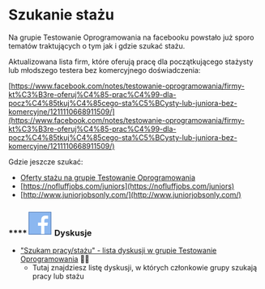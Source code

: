 # Szukanie stażu

Na grupie Testowanie Oprogramowania na facebooku powstało już sporo tematów traktujących o tym jak i gdzie szukać stażu.

Aktualizowana lista firm, które oferują pracę dla początkującego stażysty lub młodszego testera bez komercyjnego doświadczenia:

[https://www.facebook.com/notes/testowanie-oprogramowania/firmy-kt%C3%B3re-oferuj%C4%85-prac%C4%99-dla-pocz%C4%85tkuj%C4%85cego-sta%C5%BCysty-lub-juniora-bez-komercyjne/1211110668911509/](https://www.facebook.com/notes/testowanie-oprogramowania/firmy-kt%C3%B3re-oferuj%C4%85-prac%C4%99-dla-pocz%C4%85tkuj%C4%85cego-sta%C5%BCysty-lub-juniora-bez-komercyjne/1211110668911509/)

Gdzie jeszcze szukać:

* [Oferty stażu na grupie Testowanie Oprogramowania](https://www.facebook.com/groups/141683635854223/post_tags/?post_tag_id=1765229770166260)
* [https://nofluffjobs.com/juniors](https://nofluffjobs.com/juniors)
* [http://www.juniorjobsonly.com/](http://www.juniorjobsonly.com/)

### \*\*\*\*![](../.gitbook/assets/icons8-facebook-50%20%288%29.png) **Dyskusje**

* ["Szukam pracy/stażu" - lista dyskusji w grupie Testowanie Oprogramowania](https://www.facebook.com/groups/141683635854223/post_tags/?post_tag_id=1765195193503051) 🏤🌞
  * Tutaj znajdziesz listę dyskusji, w których członkowie grupy szukają pracy lub stażu



